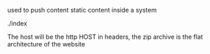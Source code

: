 used to push content static content inside a system

./index <host> <path to zip archive>

The host will be the http HOST in headers, the zip archive is the flat architecture of the website
